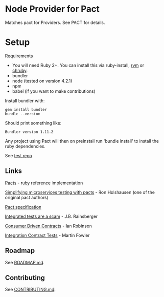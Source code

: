 Node Provider for Pact
=======

Matches pact for Providers. See PACT for details.

Setup
=======

Requirements
* You will need Ruby 2+. You can install this via ruby-install, [rvm](https://rvm.io/) or [chruby](https://github.com/postmodern/chruby).
* bundler
* node (tested on version 4.2.1)
* npm
* babel (if you want to make contributions)

Install bundler with:
```
gem install bundler
bundle --version
```
Should print something like:
```
Bundler version 1.11.2
```

Any project using Pact will then on preinstall run 'bundle install' to install the ruby dependencies.


See [test repo](https://github.com/DiUS/pact-js-provider-test)


## Links
[Pacts](https://github.com/realestate-com-au/pact) - ruby reference implementation
 
[Simplifying microservices testing with pacts](http://dius.com.au/2014/05/19/simplifying-micro-service-testing-with-pacts/) - Ron Holshausen (one of the original pact authors)

[Pact specification](https://github.com/pact-foundation/pact-specification)

[Integrated tests are a scam](https://vimeo.com/80533536) - J.B. Rainsberger

[Consumer Driven Contracts](http://martinfowler.com/articles/consumerDrivenContracts.html) - Ian Robinson

[Integration Contract Tests](http://martinfowler.com/bliki/IntegrationContractTest.html) - Martin Fowler

## Roadmap
See [ROADMAP.md](/ROADMAP.md).

## Contributing

See [CONTRIBUTING.md](/CONTRIBUTING.md).

[pact_broker]: https://github.com/bethesque/pact_broker
[pact_broker-client]: https://github.com/bethesque/pact_broker-client
[pact-public-apis]: https://github.com/realestate-com-au/pact/wiki/Why-Pact-may-not-be-the-best-tool-for-testing-public-APIs
[pass-through-apis]: https://github.com/realestate-com-au/pact/wiki/Why-Pact-may-not-be-the-best-tool-for-testing-pass-through-APIs
[gotchas]: https://github.com/realestate-com-au/pact/wiki/Matching-gotchas

